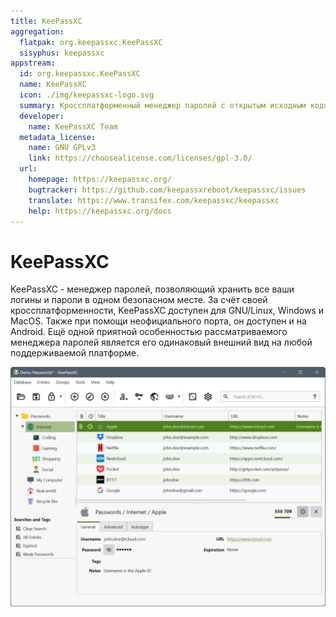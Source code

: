 ```yaml
---
title: KeePassXC
aggregation:
  flatpak: org.keepassxc.KeePassXC
  sisyphus: keepassxc
appstream:
  id: org.keepassxc.KeePassXC
  name: KeePassXC
  icon: ./img/keepassxc-logo.svg
  summary: Кроссплатформенный менеджер паролей с открытым исходным кодом.
  developer:
    name: KeePassXC Team
  metadata_license:
    name: GNU GPLv3
    link: https://choosealicense.com/licenses/gpl-3.0/
  url:
    homepage: https://keepassxc.org/
    bugtracker: https://github.com/keepassxreboot/keepassxc/issues
    translate: https://www.transifex.com/keepassxc/keepassxc
    help: https://keepassxc.org/docs
---
```


# KeePassXC

KeePassXC - менеджер паролей, позволяющий хранить все ваши логины и пароли в одном безопасном месте.
За счёт своей кроссплатформенности, KeePassXC доступен для GNU/Linux, Windows и MacOS.
Также при помощи неофициального порта, он доступен и на Android.
Ещё одной приятной особенностью рассматриваемого менеджера паролей является его одинаковый внешний вид на любой поддерживаемой платформе.

![Скриншот программы KeePassXC](./img/keepassxc_screen.png 'Скриншот программы KeePassXC')

<!--@include: @apps/_parts/install/content-repo.md-->
<!--@include: @apps/_parts/install/content-flatpak.md-->

